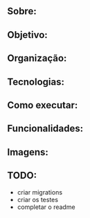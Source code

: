 ## Sobre:

## Objetivo:
## Organização:
## Tecnologias:
## Como executar:
## Funcionalidades:
## Imagens:
## TODO:
- criar migrations
- criar os testes
- completar o readme
